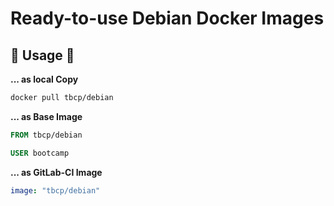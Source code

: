 # Ready-to-use Debian Docker Images

## 🤩 Usage 🤩

**... as local Copy**

```bash
docker pull tbcp/debian
```

**... as Base Image**

```dockerfile
FROM tbcp/debian

USER bootcamp
```

**... as GitLab-CI Image**

```yml
image: "tbcp/debian"
```
